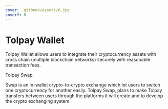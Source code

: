```yaml
---
cover: .gitbook/assets/6.jpg
coverY: 0
---
```


# Tolpay Wallet&#x20;

Tolpay Wallet  allows users to  integrate their cryptocurrency assets with cross chain (multiple blockchain networks) securely with reasonable transaction fees.

Tolpay Swap

Swap is an in-wallet crypto-to-crypto exchange which let  users to switch one cryptocurrency for another easily.  Tolpay Swap, plans to make Tolpay transfers between users through the platforms it will create and to develop the crypto exchanging system.
